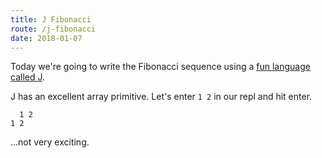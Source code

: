 ```yaml
---
title: J Fibonacci
route: /j-fibonacci
date: 2018-01-07
---
```


Today we're going to write the Fibonacci sequence using a [fun language called J](https://en.wikipedia.org/wiki/J_(programming_language)).

J has an excellent array primitive. Let's enter `1 2` in our repl and hit enter.

```
  1 2
1 2
```

...not very exciting.

